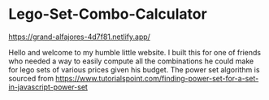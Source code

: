 # Lego-Set-Combo-Calculator

https://grand-alfajores-4d7f81.netlify.app/

Hello and welcome to my humble little website. I built this for one of friends who needed a way to easily compute all the combinations he could make for lego sets of various prices given his budget. The power set algorithm is sourced from https://www.tutorialspoint.com/finding-power-set-for-a-set-in-javascript-power-set
